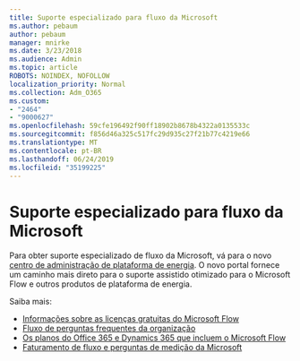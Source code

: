 ```yaml
---
title: Suporte especializado para fluxo da Microsoft
ms.author: pebaum
author: pebaum
manager: mnirke
ms.date: 3/23/2018
ms.audience: Admin
ms.topic: article
ROBOTS: NOINDEX, NOFOLLOW
localization_priority: Normal
ms.collection: Adm_O365
ms.custom:
- "2464"
- "9000627"
ms.openlocfilehash: 59cfe196492f90ff18902b8678b4322a0135533c
ms.sourcegitcommit: f856d46a325c517fc29d935c27f21b77c4219e66
ms.translationtype: MT
ms.contentlocale: pt-BR
ms.lasthandoff: 06/24/2019
ms.locfileid: "35199225"
---
```

# <a name="microsoft-flow-specialized-support"></a>Suporte especializado para fluxo da Microsoft

Para obter suporte especializado de fluxo da Microsoft, vá para o novo [centro de administração de plataforma de energia](https://aka.ms/flowadminsupport). O novo portal fornece um caminho mais direto para o suporte assistido otimizado para o Microsoft Flow e outros produtos de plataforma de energia.

Saiba mais:
- [Informações sobre as licenças gratuitas do Microsoft Flow](https://go.microsoft.com/fwlink/?linkid=2095610)
- [Fluxo de perguntas frequentes da organização](https://go.microsoft.com/fwlink/?linkid=2072608)
- [Os planos do Office 365 e Dynamics 365 que incluem o Microsoft Flow](https://go.microsoft.com/fwlink/?linkid=2072406)
- [Faturamento de fluxo e perguntas de medição da Microsoft](https://go.microsoft.com/fwlink/?linkid=2072612)
